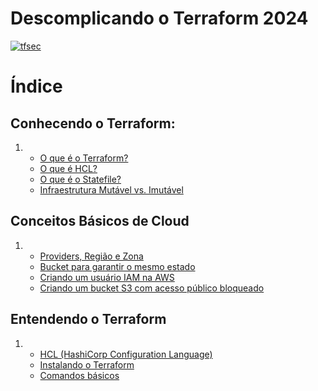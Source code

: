 # Descomplicando o Terraform 2024

[![tfsec](https://github.com/nataliagranato/DescomplicandoTerraform/actions/workflows/tfsec.yml/badge.svg)](https://github.com/nataliagranato/DescomplicandoTerraform/actions/workflows/tfsec.yml)

# Índice

## Conhecendo o Terraform:

1.  - [O que é o Terraform?](https://github.com/nataliagranato/DescomplicandoTerraform/tree/main/content/day-1#o-que-%C3%A9-o-terraform)
    - [O que é HCL?](https://github.com/nataliagranato/DescomplicandoTerraform/tree/main/content/day-1#o-que-%C3%A9-hcl)
    - [O que é o Statefile?](https://github.com/nataliagranato/DescomplicandoTerraform/tree/main/content/day-1#o-que-%C3%A9-o-statefile)
    - [Infraestrutura Mutável vs. Imutável](https://github.com/nataliagranato/DescomplicandoTerraform/tree/main/content/day-1#infraestrutura-mut%C3%A1vel-vs-imut%C3%A1vel)

## Conceitos Básicos de Cloud

1.  - [Providers, Região e Zona](https://github.com/nataliagranato/DescomplicandoTerraform/tree/main/content/day-1#providers-regi%C3%A3o-e-zona)
    - [Bucket para garantir o mesmo estado](https://github.com/nataliagranato/DescomplicandoTerraform/tree/main/content/day-1#bucket-para-garantir-o-mesmo-estado)
    - [Criando um usuário IAM na AWS](https://github.com/nataliagranato/DescomplicandoTerraform/tree/main/content/day-1#criando-um-usu%C3%A1rio-iam-na-aws)
    - [Criando um bucket S3 com acesso público bloqueado](https://github.com/nataliagranato/DescomplicandoTerraform/tree/main/content/day-1#criando-um-bucket-s3-com-acesso-p%C3%BAblico-bloqueado)

## Entendendo o Terraform

1.  - [HCL (HashiCorp Configuration Language)](https://github.com/nataliagranato/DescomplicandoTerraform/tree/main/content/day-1#providers-regi%C3%A3o-e-zona)
    - [Instalando o Terraform](https://github.com/nataliagranato/DescomplicandoTerraform/tree/main/content/day-1#instala%C3%A7%C3%A3o)
    - [Comandos básicos](https://github.com/nataliagranato/DescomplicandoTerraform/tree/main/content/day-1#comandos-b%C3%A1sicos)
